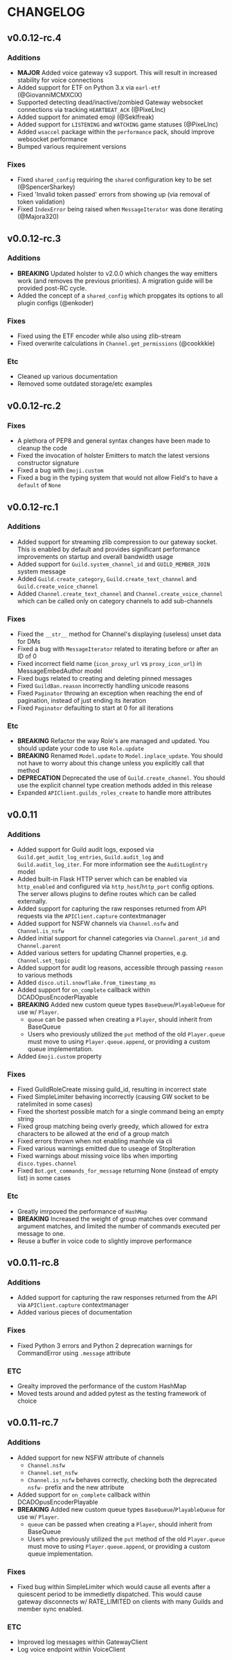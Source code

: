 # CHANGELOG

## v0.0.12-rc.4

### Additions

- **MAJOR** Added voice gateway v3 support. This will result in increased stability for voice connections
- Added support for ETF on Python 3.x via `earl-etf` (@GiovanniMCMXCIX)
- Supported detecting dead/inactive/zombied Gateway websocket connections via tracking `HEARTBEAT_ACK` (@PixeLInc)
- Added support for animated emoji (@Seklfreak)
- Added support for `LISTENING` and `WATCHING` game statuses (@PixeLInc)
- Added `wsaccel` package within the `performance` pack, should improve websocket performance
- Bumped various requirement versions

### Fixes

- Fixed `shared_config` requiring the `shared` configuration key to be set (@SpencerSharkey)
- Fixed 'Invalid token passed' errors from showing up (via removal of token validation)
- Fixed `IndexError` being raised when `MessageIterator` was done iterating (@Majora320)

## v0.0.12-rc.3

### Additions

- **BREAKING** Updated holster to v2.0.0 which changes the way emitters work (and removes the previous priorities). A migration guide will be provided post-RC cycle.
- Added the concept of a `shared_config` which propgates its options to all plugin configs (@enkoder)

### Fixes

- Fixed using the ETF encoder while also using zlib-stream
- Fixed overwrite calculations in `Channel.get_permissions` (@cookkkie)

### Etc

- Cleaned up various documentation
- Removed some outdated storage/etc examples

## v0.0.12-rc.2

### Fixes

- A plethora of PEP8 and general syntax changes have been made to cleanup the code
- Fixed the invocation of holster Emitters to match the latest versions constructor signature
- Fixed a bug with `Emoji.custom`
- Fixed a bug in the typing system that would not allow Field's to have a `default` of `None`

## v0.0.12-rc.1

### Additions

- Added support for streaming zlib compression to our gateway socket. This is enabled by default and provides significant performance improvements on startup and overall bandwidth usage
- Added support for `Guild.system_channel_id` and `GUILD_MEMBER_JOIN` system message
- Added `Guild.create_category`, `Guild.create_text_channel` and `Guild.create_voice_channel`
- Added `Channel.create_text_channel` and `Channel.create_voice_channel` which can be called only on category channels to add sub-channels

### Fixes

- Fixed the `__str__` method for Channel's displaying (useless) unset data for DMs
- Fixed a bug with `MessageIterator` related to iterating before or after an ID of 0
- Fixed incorrect field name (`icon_proxy_url` vs `proxy_icon_url`) in MessageEmbedAuthor model
- Fixed bugs related to creating and deleting pinned messages
- Fixed `GuildBan.reason` incorrectly handling unicode reasons
- Fixed `Paginator` throwing an exception when reaching the end of pagination, instead of just ending its iteration
- Fixed `Paginator` defaulting to start at 0 for all iterations

### Etc

- **BREAKING** Refactor the way Role's are managed and updated. You should update your code to use `Role.update`
- **BREAKING** Renamed `Model.update` to `Model.inplace_update`. You should not have to worry about this change unless you explicitly call that method
- **DEPRECATION** Deprecated the use of `Guild.create_channel`. You should use the explicit channel type creation methods added in this release
- Expanded `APIClient.guilds_roles_create` to handle more attributes

## v0.0.11

### Additions

- Added support for Guild audit logs, exposed via `Guild.get_audit_log_entries`, `Guild.audit_log` and `Guild.audit_log_iter`. For more information see the `AuditLogEntry` model
- Added built-in Flask HTTP server which can be enabled via `http_enabled` and configured via `http_host`/`http_port` config options. The server allows plugins to define routes which can be called externally.
- Added support for capturing the raw responses returned from API requests via the `APIClient.capture` contextmanager
- Added support for NSFW channels via `Channel.nsfw` and `Channel.is_nsfw`
- Added initial support for channel categories via `Channel.parent_id` and `Channel.parent`
- Added various setters for updating Channel properties, e.g. `Channel.set_topic`
- Added support for audit log reasons, accessible through passing `reason` to various methods
- Added `disco.util.snowflake.from_timestamp_ms`
- Added support for `on_complete` callback within DCADOpusEncoderPlayable
- **BREAKING** Added new custom queue types `BaseQueue`/`PlayableQueue` for use w/ `Player`.
  - `queue` can be passed when creating a `Player`, should inherit from BaseQueue
  - Users who previously utilized the `put` method of the old `Player.queue` must move to using `Player.queue.append`, or providing a custom queue implementation.
- Added `Emoji.custom` property

### Fixes

- Fixed GuildRoleCreate missing guild\_id, resulting in incorrect state
- Fixed SimpleLimiter behaving incorrectly (causing GW socket to be ratelimited in some cases)
- Fixed the shortest possible match for a single command being an empty string
- Fixed group matching being overly greedy, which allowed for extra characters to be allowed at the end of a group match
- Fixed errors thrown when not enabling manhole via cli
- Fixed various warnings emitted due to useage of StopIteration
- Fixed warnings about missing voice libs when importing `disco.types.channel`
- Fixed `Bot.get_commands_for_message` returning None (instead of empty list) in some cases

### Etc

- Greatly imrpoved the performance of `HashMap`
- **BREAKING** Increased the weight of group matches over command argument matches, and limited the number of commands executed per message to one.
- Reuse a buffer in voice code to slightly improve performance

## v0.0.11-rc.8

### Additions

- Added support for capturing the raw responses returned from the API via `APIClient.capture` contextmanager
- Added various pieces of documentation

### Fixes

- Fixed Python 3 errors and Python 2 deprecation warnings for CommandError using `.message` attribute

### ETC

- Grealty improved the performance of the custom HashMap
- Moved tests around and added pytest as the testing framework of choice


## v0.0.11-rc.7

### Additions

- Added support for new NSFW attribute of channels
  - `Channel.nsfw`
  - `Channel.set_nsfw`
  - `Channel.is_nsfw` behaves correctly, checking both the deprecated `nsfw-` prefix and the new attribute
- Added support for `on_complete` callback within DCADOpusEncoderPlayable
- **BREAKING** Added new custom queue types `BaseQueue`/`PlayableQueue` for use w/ `Player`.
  - `queue` can be passed when creating a `Player`, should inherit from BaseQueue
  - Users who previously utilized the `put` method of the old `Player.queue` must move to using `Player.queue.append`, or providing a custom queue implementation.

### Fixes

- Fixed bug within SimpleLimiter which would cause all events after a quiescent period to be immedietly dispatched. This would cause gateway disconnects w/ RATE\_LIMITED on clients with many Guilds and member sync enabled.

### ETC

- Improved log messages within GatewayClient
- Log voice endpoint within VoiceClient

